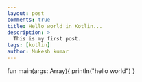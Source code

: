 ```yaml
---
layout: post
comments: true
title: Hello world in Kotlin...
description: >
  This is my first post.
tags: [kotlin]
author: Mukesh kumar
---
```


fun main(args: Array<String>){
    println("hello world")
}
